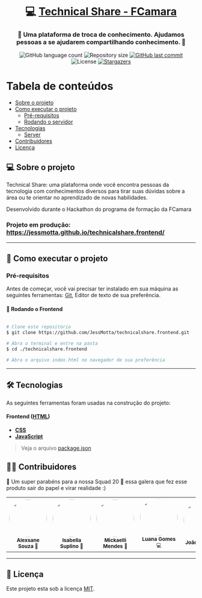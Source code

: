 <h1 align="center">
     💻 <a href="#" alt="site do ecoleta"> Technical Share - FCamara </a>
</h1>

<h3 align="center">
    🍊 Uma plataforma de troca de conhecimento. Ajudamos pessoas a se ajudarem compartilhando conhecimento. 🧡
</h3>

<p align="center">
  <img alt="GitHub language count" src="https://img.shields.io/github/languages/count/luanaggoncalves/technicalshare.frontend?color=%2304D361">
  <img alt="Repository size" src="https://img.shields.io/github/repo-size/luanaggoncalves/technicalshare.frontend">  
  <a href="https://github.com/luanaggoncalves/technicalshare.frontend/commits/master">
    <img alt="GitHub last commit" src="https://img.shields.io/github/last-commit/luanaggoncalves/technicalshare.frontend">
  </a>
   <img alt="License" src="https://img.shields.io/badge/license-MIT-brightgreen">
   <a href="https://github.com/luanaggoncalves/technicalshare.frontend/stargazers">
    <img alt="Stargazers" src="https://img.shields.io/github/stars/luanaggoncalves/technicalshare.frontend?style=social">
  </a>
</p>

# Tabela de conteúdos

<!--ts-->

- [Sobre o projeto](#-sobre-o-projeto)
- [Como executar o projeto](#-como-executar-o-projeto)
  - [Pré-requisitos](#pré-requisitos)
  - [Rodando o servidor](#user-content--rodando-o-backend-servidor)
- [Tecnologias](#-tecnologias)
  - [Server](#user-content-server--nodejs----typescript)
- [Contribuidores](#-contribuidores)
- [Licença](#user-content--licença)
<!--te-->

## 💻 Sobre o projeto

Technical Share: uma plataforma onde
você encontra pessoas da tecnologia com conhecimentos diversos para tirar
suas dúvidas sobre a área ou te orientar no aprendizado de novas habilidades.

Desenvolvido durante o Hackathon do programa de formação da FCamara

### Projeto em produção: https://jessmotta.github.io/technicalshare.frontend/

---

## 🚀 Como executar o projeto

### Pré-requisitos

Antes de começar, você vai precisar ter instalado em sua máquina as seguintes ferramentas:
[Git](https://git-scm.com), Editor de texto de sua preferência.

#### 🎲 Rodando o Frontend

```bash

# Clone este repositório
$ git clone https://github.com/JessMotta/technicalshare.frontend.git

# Abra o terminal e entre na pasta
$ cd ./technicalshare.frontend

# Abra o arquivo index.html no navegador de sua preferência
```

---

## 🛠 Tecnologias

As seguintes ferramentas foram usadas na construção do projeto:

#### **Frontend** ([HTML](https://www.w3.org/html/))

- **[CSS](https://www.w3.org/Style/CSS/Overview.en.html)**
- **[JavaScript](https://developer.mozilla.org/pt-BR/docs/Web/JavaScript)**

> Veja o arquivo [package.json](https://github.com/luanaggoncalves/technicalshare.frontend/blob/master/server/package.json)

## 👨‍💻 Contribuidores

🧡 Um super parabéns para a nossa Squad 20 👏 essa galera que fez esse produto sair do papel e virar realidade :)

<table>
  <tr>
    <td align="center"><img style="border-radius: 50%;" src="#" width="100px;" alt=""/><br />
      <sub><b>Alexsane Souza</b> 🎨 </sub>
    </td>
    <td align="center"><img style="border-radius: 50%;" src="#" width="100px;" alt=""/><br />
      <sub><b>Isabella Suplino</b> 🎨 </sub>
    </td>
    <td align="center"><img style="border-radius: 50%;" src="#" width="100px;" alt=""/><br />
      <sub><b>Mickaelli Mendes</b> 🎨 </sub>
    </td>
    <td align="center"><img style="border-radius: 50%;" src="#" width="100px;" alt=""/><br />
      <sub><b>Luana Gomes</b> 💻</sub>
    </td>
    <td align="center"><img style="border-radius: 50%;" src="#" width="100px;" alt=""/><br />
      <sub><b>João Pedro</b> 💻</sub>
    </td>
    <td align="center"><img style="border-radius: 50%;" src="#" width="100px;" alt=""/><br />
      <sub><b>Jéssica Motta</b> 💻</sub>
    </td>
    <td align="center"><img style="border-radius: 50%;" src="#" width="100px;" alt=""/><br />
      <sub><b>Leverson Alves</b> 💻</sub>
    </td>

  </tr>
</table>

---

## 📝 Licença

Este projeto esta sob a licença [MIT](./LICENSE).
